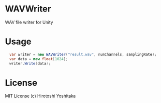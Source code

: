 # WAVWriter
WAV file writer for Unity

# Usage
```C#
  var writer = new WAVWriter("result.wav", numChannels, samplingRate);
  var data = new float[1024];
  writer.Write(data);
```
# License
MIT License (c) Hirotoshi Yoshitaka
